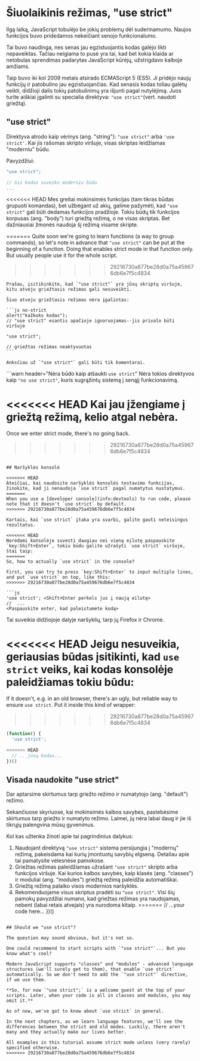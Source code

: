 # Šiuolaikinis režimas, "use strict"

Ilgą laiką, JavaScript tobulėjo be jokių problemų dėl suderinamumo. Naujos funkcijos buvo pridedamos nekeičiant senojo funkcionalumo.

Tai buvo naudinga, nes senas jau egzistuojantis kodas galėjo likti nepaveiktas. Tačiau neigiama to pusė yra tai, kad bet kokia klaida ar netobulas sprendimas padarytas JavaScript kūrėjų, užstrigdavo kalboje amžiams.

Taip buvo iki kol 2009 metais atsirado ECMAScript 5 (ES5). Ji pridėjo naujų funkcijų ir patobulino jau egzistuojančias. Kad senasis kodas toliau galėtų veikti, didžioji dalis tokių patobulinimų yra išjunti pagal nutylėjimą. Juos turite aiškiai įgalinti su specialia direktyva: `"use strict"`(vert. naudoti griežtą).

## "use strict"

Direktyva atrodo kaip vėrinys (ang. "string"): `"use strict"` arba `'use strict'`. Kai jis rašomas skripto viršuje, visas skriptas leidžiamas "moderniu" būdu.

Pavyzdžiui:

```js
"use strict";

// šis kodas suveiks moderniu būdu
...
```

<<<<<<< HEAD
Mes greitai mokinsimės funkcijas (tam tikras būdas grupuoti komandas), bet užbėgant už akių, galime pažymėti, kad `"use strict"` gali būti dedamas funkcijos pradžioje. Tokiu būdų tik funkcijos korpusas (ang. "body") turi griežtą režimą, o ne visas skriptas. Bet dažniausiai žmonės naudoja šį režimą visame skripte.

=======
Quite soon we're going to learn functions (a way to group commands), so let's note in advance that `"use strict"` can be put at the beginning of a function. Doing that enables strict mode in that function only. But usually people use it for the whole script.
>>>>>>> 29216730a877be28d0a75a459676db6e7f5c4834

````warn header="Įsitikinkite, kad \"use strict\" yra viršuje"
Prašau, įsitikinkite, kad `"use strict"` yra jūsų skriptų viršuje, kitu atveju griežtasis režimas gali nesuveikti. 

Šiuo atveju griežtasis režimas nėra įgalintas:

```js no-strict
alert("kažkoks kodas");
// "use strict" esantis apačioje ignoruojamas--jis privalo būti viršuje

"use strict";

// griežtas režimas neaktyvuotas
```

Anksčiau už `"use strict"` gali būti tik komentarai.
````

```warn header="Nėra būdo kaip atšaukti `use strict`"
Nėra tokios direktyvos kaip `"no use strict"`, kuris sugrąžintų sistemą į senąjį funkcionavimą.

<<<<<<< HEAD
Kai jau įžengiame į griežtą režimą, kelio atgal nebėra.
=======
Once we enter strict mode, there's no going back.
>>>>>>> 29216730a877be28d0a75a459676db6e7f5c4834
```

## Naršyklės konsolė

<<<<<<< HEAD
Ateičiai, kai naudosite naršyklės konsolės testavimo funkcijas, žinokite, kad ji nenaudoja `use strict` pagal numatytus nustatymus.
=======
When you use a [developer console](info:devtools) to run code, please note that it doesn't `use strict` by default.
>>>>>>> 29216730a877be28d0a75a459676db6e7f5c4834

Kartais, kai `use strict` įtaka yra svarbi, galite gauti neteisingus rezultatus.

<<<<<<< HEAD
Norėdami konsolėje suvesti daugiau nei vieną eilutę paspauskite `key:Shift+Enter`, tokiu būdu galite užrašyti `use strict` viršuje, štai taip:
=======
So, how to actually `use strict` in the console?

First, you can try to press `key:Shift+Enter` to input multiple lines, and put `use strict` on top, like this:
>>>>>>> 29216730a877be28d0a75a459676db6e7f5c4834

```js
'use strict'; <Shift+Enter perkels jus į naują eilutę>
//  ...
<Paspauskite enter, kad paleistumėte kodą>
```

Tai suveikia didžiojoje dalyje naršyklių, tarp jų Firefox ir Chrome.

<<<<<<< HEAD
Jeigu nesuveikia, geriausias būdas įsitikinti, kad `use strict` veiks, kai kodas konsolėje paleidžiamas tokiu būdu:
=======
If it doesn't, e.g. in an old browser, there's an ugly, but reliable way to ensure `use strict`. Put it inside this kind of wrapper:
>>>>>>> 29216730a877be28d0a75a459676db6e7f5c4834

```js
(function() {
  'use strict';

<<<<<<< HEAD
  // ...jūsų kodas...
})()
```

## Visada naudokite "use strict"

Dar aptarsime skirtumus tarp griežto režimo ir numatytojo (ang. "default") režimo.

Sekančiuose skyriuose, kai mokinsimės kalbos savybes, pastebėsime skirtumus tarp griežto ir numatyto režimo. Laimei, jų nėra labai daug ir jie iš tikrųjų palengvina mūsų gyvenimus. 

Kol kas užtenka žinoti apie tai pagrindinius dalykus:

1. Naudojant direktyvą `"use strict"` sistema persijungia į "modernų" režimą, pakeisdama kai kurių įmontuotų savybių elgseną. Detaliau apie tai pamatysite vėlesnėse pamokose.
2. Griežtas režimas paleidžiamas užrašant `"use strict"` skripto arba funkcijos viršuje. Kai kurios kalbos savybės, kaip klasės (ang. "classes") ir moduliai (ang. "modules") griežtą režimą paleidžia automatiškai.
3. Griežtą režimą palaiko visos modernios naršyklės.
4. Rekomenduojame visus skriptus pradėti su `"use strict"`. Visi šių pamokų pavyzdžiai numano, kad griežtas režimas yra naudojamas, nebent (labai retais atvejais) yra nurodoma kitaip. 
=======
  // ...your code here...
})()
```

## Should we "use strict"?

The question may sound obvious, but it's not so.

One could recommend to start scripts with `"use strict"`... But you know what's cool?

Modern JavaScript supports "classes" and "modules" - advanced language structures (we'll surely get to them), that enable `use strict` automatically. So we don't need to add the `"use strict"` directive, if we use them.

**So, for now `"use strict";` is a welcome guest at the top of your scripts. Later, when your code is all in classes and modules, you may omit it.**

As of now, we've got to know about `use strict` in general.

In the next chapters, as we learn language features, we'll see the differences between the strict and old modes. Luckily, there aren't many and they actually make our lives better.

All examples in this tutorial assume strict mode unless (very rarely) specified otherwise.
>>>>>>> 29216730a877be28d0a75a459676db6e7f5c4834
